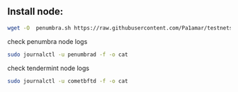 ## Install node:
```bash
wget -O  penumbra.sh https://raw.githubusercontent.com/Pa1amar/testnets/main/penumbra/penumbra.sh && sudo chmod +x penumbra.sh && /bin/bash penumbra.sh
```
check penumbra node logs
```bash
sudo journalctl -u penumbrad -f -o cat
```
check tendermint node logs
```bash
sudo journalctl -u cometbftd -f -o cat
```
